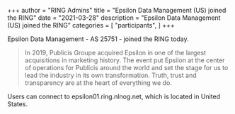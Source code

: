 +++
author = "RING Admins"
title = "Epsilon Data Management (US) joined the RING"
date = "2021-03-28"
description = "Epsilon Data Management (US) joined the RING"
categories = [
    "participants",
]
+++

Epsilon Data Management - AS 25751 - joined the RING today.

> In 2019, Publicis Groupe acquired Epsilon in one of the largest acquisitions in marketing history. The event put Epsilon at the center of operations for Publicis around the world and set the stage for us to lead the industry in its own transformation. Truth, trust and transparency are at the heart of everything we do.

Users can connect to epsilon01.ring.nlnog.net, which is located in United States.
